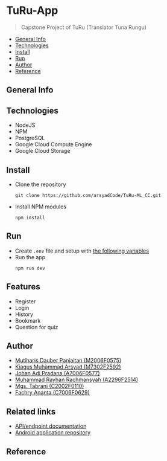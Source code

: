 # TuRu-App
> Capstone Project of TuRu (Translator Tuna Rungu)

 - [General Info](#General-Info)
 - [Technologies](#Technologies)
 - [Install](#Install)
 - [Run](#Run)
 - [Author](#Author)
 - [Reference](#Reference)

## General Info

## Technologies
- NodeJS
- NPM
- PostgreSQL
- Google Cloud Compute Engine
- Google Cloud Storage

## Install
- Clone the repository
  ```
  git clone https://github.com/arsyadCode/TuRu-ML_CC.git
  ```
- Install NPM modules
  ```
  npm install
  ```

## Run
- Create `.env` file and setup with [the following variables](./.env_example)
- Run the app
  ```
  npm run dev
  ```

## Features
- Register
- Login
- History
- Bookmark
- Question for quiz

## Author
- [Mutiharis Dauber Panjaitan (M2006F0575)](https://github.com/mutiharisp)
- [Kiagus Muhammad Arsyad (M7302F2592)](https://github.com/arsyadCode)
- [Johan Adi Pradana (A7006F0577)](https://github.com/JohanZERO)
- [Muhammad Rayhan Rachmansyah (A2296F2514)]()
- [Mgs. Tabrani (C2002F0110)](https://github.com/mgstabrani)
- [Fachry Ananta (C7006F0629)](https://github.com/fachryaa)

## Related links
- [API/endpoint documentation](https://documenter.getpostman.com/view/16027759/UyxjHSHH)
- [Android application repository](https://github.com/arsyadCode/TuRu-MD)

## Reference

